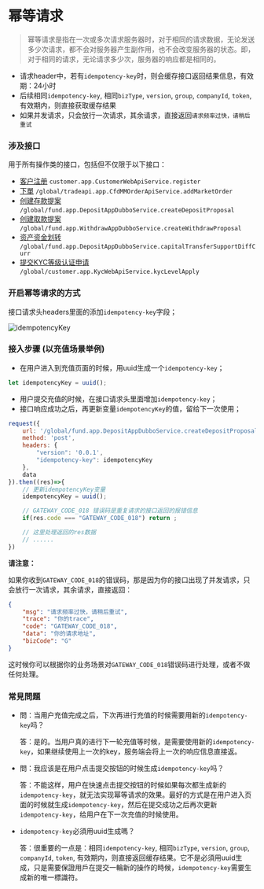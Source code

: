 # 幂等请求

> 幂等请求是指在一次或多次请求服务器时，对于相同的请求数据，无论发送多少次请求，都不会对服务器产生副作用，也不会改变服务器的状态。即，对于相同的请求，无论请求多少次，服务器的响应都是相同的。

* 请求header中，若有`idempotency-key`时，则会缓存接口返回结果信息，有效期：24小时
* 后续相同`idempotency-key`, 相同`bizType`, `version`, `group`, `companyId`, `token`, 有效期内，则直接获取缓存结果
* 如果并发请求，只会放行一次请求，其余请求，直接返回`请求频率过快，请稍后重试`

### 涉及接口

用于所有操作类的接口，包括但不仅限于以下接口：

* [客户注册](https://docs.hyperex.io/reference/post\_register-customer-app-customerwebapiservice-register) `customer.app.CustomerWebApiService.register`
* [下單](https://docs.hyperex.io/reference/post\_global-tradeapi-app-cfdmmorderapiservice-addmarketorder) `/global/tradeapi.app.CfdMMOrderApiService.addMarketOrder`
* [创建存款提案](https://docs.hyperex.io/reference/post\_global-fund-app-depositappdubboservice-createdepositproposal) `/global/fund.app.DepositAppDubboService.createDepositProposal`
* [创建取款提案](https://docs.hyperex.io/reference/post\_global-fund-app-withdrawappdubboservice-createwithdrawproposal) `/global/fund.app.WithdrawAppDubboService.createWithdrawProposal`
* [资产资金划转](https://docs.hyperex.io/reference/post\_global-fund-app-depositappdubboservice-capitaltransfersupportdiffcurr) `/global/fund.app.DepositAppDubboService.capitalTransferSupportDiffCurr`
* [提交KYC等级认证申请](https://docs.hyperex.io/reference/post\_global-customer-app-kycwebapiservice-kyclevelapply) `/global/customer.app.KycWebApiService.kycLevelApply`

### 开启幂等请求的方式

接口请求头headers里面的添加`idempotency-key`字段；

![idempotencyKey](https://files.readme.io/2db673f-idempotencyKey.png)

### 接入步骤 (以充值场景举例)

* 在用户进入到充值页面的时候，用uuid生成一个`idempotency-key`；

```js
let idempotencyKey = uuid();
```

* 用户提交充值的时候，在接口请求头里面增加`idempotency-key`；
* 接口响应成功之后，再更新变量`idempotencyKey`的值，留给下一次使用；

```js
request({
    url: '/global/fund.app.DepositAppDubboService.createDepositProposal',
    method: 'post',
    headers: {
        "version": '0.0.1',
        "idempotency-key": idempotencyKey
    },
    data
}).then((res)=>{
    // 更新idempotencyKey变量
    idempotencyKey = uuid();

    // GATEWAY_CODE_018 错误码是重复请求的接口返回的报错信息
    if(res.code === "GATEWAY_CODE_018") return ;

    // 这里处理返回的res数据
    // ......
})
```

**请注意：**

如果你收到`GATEWAY_CODE_018`的错误码，那是因为你的接口出现了并发请求，只会放行一次请求，其余请求，直接返回：

```json
{
    "msg": "请求频率过快，请稍后重试",
    "trace": "你的trace",
    "code": "GATEWAY_CODE_018",
    "data": "你的请求地址",
    "bizCode": "G"
}
```

这时候你可以根据你的业务场景对`GATEWAY_CODE_018`错误码进行处理，或者不做任何处理。

### 常見問題

*   問：当用户充值完成之后，下次再进行充值的时候需要用新的`idempotency-key`吗？

    答：是的。当用户真的进行下一轮充值等时候，是需要使用新的`idempotency-key`，如果继续使用上一次的key，服务端会将上一次的响应信息直接返。
*   問：我应该是在用户点击提交按钮的时候生成`idempotency-key`吗？

    答：不能这样，用户在快速点击提交按钮的时候如果每次都生成新的`idempotency-key`，就无法实现幂等请求的效果。最好的方式是在用户进入页面的时候就生成`idempotency-key`，然后在提交成功之后再次更新`idempotency-key`，给用户在下一次充值的时候使用。
*   `idempotency-key`必須用uuid生成嗎？

    答：很重要的一点是：相同`idempotency-key`, 相同`bizType`, `version`, `group`, `companyId`, `token`, 有效期内，则直接返回缓存结果。它不是必須用uuid生成，只是需要保證用戶在提交一輪新的操作的時候，`idempotency-key`需要生成新的唯一標識符。
